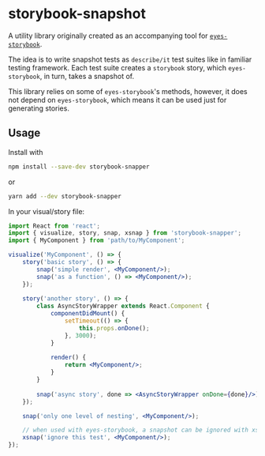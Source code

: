 # storybook-snapshot

A utility library originally created as an accompanying tool for [`eyes-storybook`](https://github.com/applitools/eyes-storybook).

The idea is to write snapshot tests as `describe/it` test suites like in familiar testing framework. Each test suite creates a `storybook` story, which `eyes-storybook`, in turn, takes a snapshot of.  

This library relies on some of `eyes-storybook`'s methods, however, it does not depend on `eyes-storybook`, which means it can be used just for generating stories.

## Usage
Install with
```bash
npm install --save-dev storybook-snapper
```
or
```bash
yarn add --dev storybook-snapper
```

In your visual/story file:
```jsx harmony
import React from 'react';
import { visualize, story, snap, xsnap } from 'storybook-snapper';
import { MyComponent } from 'path/to/MyComponent';

visualize('MyComponent', () => {
    story('basic story', () => {
        snap('simple render', <MyComponent/>);
        snap('as a function', () => <MyComponent/>);     
    });
    
    story('another story', () => {
        class AsyncStoryWrapper extends React.Component {
            componentDidMount() {
                setTimeout(() => {
                    this.props.onDone();
                }, 3000);
            }
    
            render() {
                return <MyComponent/>;
            }       
        }
        
        snap('async story', done => <AsyncStoryWrapper onDone={done}/>);
    });

    snap('only one level of nesting', <MyComponent/>);

    // when used with eyes-storybook, a snapshot can be ignored with xsnap
    xsnap('ignore this test', <MyComponent/>);
});
```
